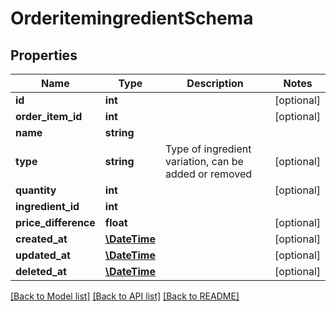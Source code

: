# OrderitemingredientSchema

## Properties
Name | Type | Description | Notes
------------ | ------------- | ------------- | -------------
**id** | **int** |  | [optional] 
**order_item_id** | **int** |  | [optional] 
**name** | **string** |  | 
**type** | **string** | Type of ingredient variation, can be added or removed | [optional] 
**quantity** | **int** |  | [optional] 
**ingredient_id** | **int** |  | 
**price_difference** | **float** |  | [optional] 
**created_at** | [**\DateTime**](\DateTime.md) |  | [optional] 
**updated_at** | [**\DateTime**](\DateTime.md) |  | [optional] 
**deleted_at** | [**\DateTime**](\DateTime.md) |  | [optional] 

[[Back to Model list]](../../README.md#documentation-for-models) [[Back to API list]](../../README.md#documentation-for-api-endpoints) [[Back to README]](../../README.md)

